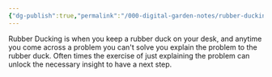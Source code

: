 ```yaml
---
{"dg-publish":true,"permalink":"/000-digital-garden-notes/rubber-ducking/","noteIcon":"","created":"2025-04-05T13:06:35.715-04:00","updated":"2025-04-05T13:08:30.053-04:00"}
---
```



Rubber Ducking is when you keep a rubber duck on your desk, and anytime you come across a problem you can't solve you explain the problem to the rubber duck.  Often times the exercise of just explaining the problem can unlock the necessary insight to have a next step. 